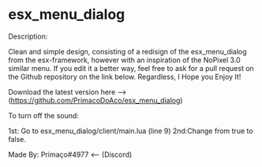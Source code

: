 # esx_menu_dialog

Description:

Clean and simple design, consisting of a redisign of the esx_menu_dialog from the esx-framework, however with an inspiration of the NoPixel 3.0 similar menu. If you edit it a better way, feel free to ask for a pull request on the Github repository on the link below. Regardless, I Hope you Enjoy It!

Download the latest version here --> (https://github.com/PrimacoDoAco/esx_menu_dialog)


To turn off the sound:

1st: Go to esx_menu_dialog/client/main.lua (line 9)
2nd:Change from true to false.

Made By: Primaço#4977        <-- (Discord)
